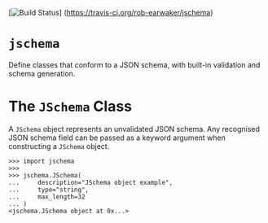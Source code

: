 [![Build Status](https://travis-ci.org/rob-earwaker/jschema.svg?branch=master)]
(https://travis-ci.org/rob-earwaker/jschema)

# `jschema`
Define classes that conform to a JSON schema, with built-in validation and
schema generation.

# The `JSchema` Class
A `JSchema` object represents an unvalidated JSON schema. Any recognised JSON
schema field can be passed as a keyword argument when constructing a `JSchema`
object.

```
>>> import jschema
>>>
>>> jschema.JSchema(
...     description="JSchema object example",
...     type="string",
...     max_length=32
... )
<jschema.JSchema object at 0x...>

```
